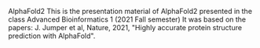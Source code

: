 AlphaFold2
This is the presentation material of AlphaFold2 presented in the class Advanced Bioinformatics 1 (2021 Fall semester)
It was based on the papers:
J. Jumper et al, Nature, 2021, "Highly accurate protein structure prediction with AlphaFold".

